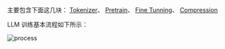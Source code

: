 主要包含下面这几块：
<a href="/llm-structure/tokenizer.html">Tokenizer</a>、
<a href="/llm-structure/pretrain.html">Pretrain</a>、
<a href="/llm-structure/fine-tuning.html">Fine Tunning</a>、
<a href="/llm-structure/compression.html">Compression</a>

LLM 训练基本流程如下所示：

![process](/img/llm-structure/process.jpg)
